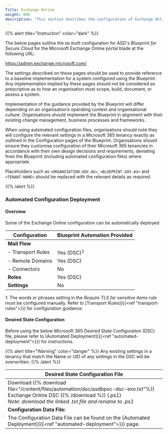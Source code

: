 ```yaml
---
Title: Exchange Online
weight: 060
description: "This section describes the configuration of Exchange Online associated with systems built according to guidance in ASD's Blueprint for Secure Cloud."
---
```


{{% alert title="Instruction" color="dark" %}}
 
The below pages outline the *as built* configuration for ASD's *Blueprint for Secure Cloud* for the Microsoft Exchange Online portal blade at the following URL: 
 
https://admin.exchange.microsoft.com/
 
The settings described on these pages should be used to provide reference to a baseline implementation for a system configured using the Blueprint. Any implementation implied by these pages should not be considered as prescriptive as to how an organisation must scope, build, document, or assess a system.

Implementation of the guidance provided by the Blueprint will differ depending on an organisation’s operating context and organisational culture. Organisations should implement the Blueprint in alignment with their existing change management, business processes and frameworks.
 
When using automated configuration files, organisations should note they will configure the relevant settings in a Microsoft 365 tenancy exactly as outlined in the Configuration pages of the Blueprint. Organisations should ensure they customise configuration of their Microsoft 365 tenancies in accordance with their own design decisions and requirements, deviating from the Blueprint (including automated configuration files) where appropriate.


Placeholders such as `<ORGANISATION.GOV.AU>`, `<BLUEPRINT.GOV.AU>` and `<TENANT-NAME>` should be replaced with the relevant details as required.
 
{{% /alert %}}

### Automated Configuration Deployment

#### Overview

Some of the Exchange Online configuration can be automatically deployed

| Configuration     | Blueprint Automation Provided |
| ----------------- | ----------------------------- |
| **Mail Flow**     |                               |
| - Transport Rules | Yes (DSC)<sup>1</sup>         |
| - Remote Domains  | Yes (DSC)                     |
| - Connectors      | No                            |
| **Roles**         | Yes (DSC)                     |
| **Settings**      | No                            |

1: The words or phrases setting in the *Require TLS for sensitive items* rule must be configured manually. Refer to [Transport Rules]({{<ref "transport-rules">}}) for configuration guidance.

#### Desired State Configuration

Before using the below Microsoft 365 Desired State Configuration (DSC) file, please refer to [Automated Deployment]({{<ref "automated-deployment">}}) for instructions.

{{% alert title="Warning" color="danger" %}}
Any existing settings in a tenancy that match the Name or UID of any settings in the DSC will be overwritten.
{{% /alert %}}

| Desired State Configuration File                                                                                                                                                             |
| -------------------------------------------------------------------------------------------------------------------------------------------------------------------------------------------- |
| Download {{% download file="/content/files/automation/dsc/asdbpsc-dsc-exo.txt"%}} Exchange Online DSC {{% /download %}} (.ps1) <br> *Note: download the linked .txt file and rename to .ps1* |
| **Configuration Data File:**                                                                                                                                                                 |
| The Configuration Data File can be found on the [Automated Deployment]({{<ref "automated-deployment">}}) page.                                                                               |
